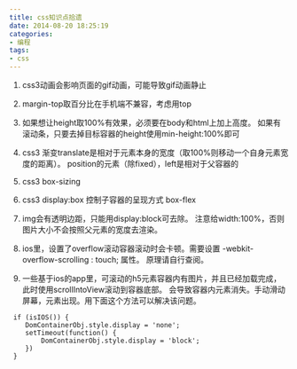 ```yaml
---
title: css知识点拾遗
date: 2014-08-20 18:25:19
categories:
- 编程
tags:
- css
---
```


1. css3动画会影响页面的gif动画，可能导致gif动画静止  

2. margin-top取百分比在手机端不兼容，考虑用top  

3. 如果想让height取100%有效果，必须要在body和html上加上高度。 如果有滚动条，只要去掉目标容器的height使用min-height:100%即可 

4. css3 渐变translate是相对于元素本身的宽度（取100%则移动一个自身元素宽度的距离）。 position的元素（除fixed），left是相对于父容器的 

5. css3 box-sizing 

6. css3 display:box 控制子容器的呈现方式 box-flex 

7. img会有透明边距，只能用display:block可去除。 注意给width:100%，否则图片大小不会按照父元素的宽度去渲染。

8. ios里，设置了overflow滚动容器滚动时会卡顿。需要设置 -webkit-overflow-scrolling : touch;   属性。  原理请自行查阅。

9. 一些基于ios的app里，可滚动的h5元素容器内有图片，并且已经加载完成，此时使用scrollIntoView滚动到容器底部。 会导致容器内元素消失。手动滑动屏幕，元素出现。用下面这个方法可以解决该问题。
```
 if (isIOS()) {
    DomContainerObj.style.display = 'none';
    setTimeout(function() {
        DomContainerObj.style.display = 'block';
    })
 }
```
